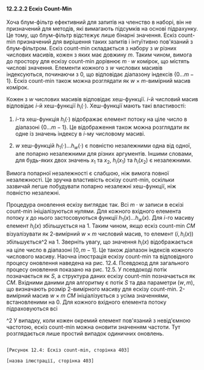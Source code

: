 #### 12.2.2.2 Ескіз Count-Min

Хоча блум-фільтр ефективний для запитів на членство в наборі, він не призначений для методів, які вимагають підсумків на основі підрахунку. Це тому, що блум-фільтр відстежує лише бінарні значення. Ескіз count-min призначений для вирішення таких запитів і інтуїтивно пов'язаний з блум-фільтром. Ескіз count-min складається з набору з $w$ різних числових масивів, кожен з яких має довжину $m$. Таким чином, вимога до простору для ескізу count-min дорівнює $m \cdot w$ комірок, що містять числові значення. Елементи кожного з $w$ числових масивів індексуються, починаючи з 0, що відповідає діапазону індексів $\{0...m - 1\}$. Ескіз count-min також можна розглядати як $w \times m$-вимірний масив комірок.

Кожен з $w$ числових масивів відповідає хеш-функції. $i$-й числовий масив відповідає $i$-й хеш-функції $h_i(\cdot)$. Хеш-функції мають такі властивості:

1. $i$-та хеш-функція $h_i(\cdot)$ відображає елемент потоку на ціле число в діапазоні $\{0 ... m - 1\}$. Це відображення також можна розглядати як одне із значень індексу в $i$-му числовому масиві.

2. $w$ хеш-функцій $h_1(\cdot) ... h_w(\cdot)$ є повністю незалежними одна від одної, але попарно незалежними для різних аргументів. Іншими словами, для будь-яких двох значень $x_1$ та $x_2$, $h_i(x_1)$ та $h_i(x_2)$ є незалежними.

Вимога попарної незалежності є слабшою, ніж вимога повної незалежності. Це зручна властивість ескізу count-min, оскільки зазвичай легше побудувати попарно незалежні хеш-функції, ніж повністю незалежні.

Процедура оновлення ескізу виглядає так. Всі $m \cdot w$ записи в ескізі count-min ініціалізуються нулями. Для кожного вхідного елемента потоку $x$ до нього застосовуються функції $h_1(x) ... h_w(x)$. Для $i$-го масиву елемент $h_i(x)$ збільшується на 1. Таким чином, якщо ескіз count-min $CM$ візуалізувати як 2-вимірний $w \times m$ числовий масив, то елемент $(i, h_i(x))$ збільшується^2 на 1. Зверніть увагу, що значення $h_i(x)$ відображається на ціле число в діапазоні $[0, m - 1]$. Це також діапазон індексів кожного числового масиву. Наочна ілюстрація ескізу count-min та відповідного процесу оновлення наведена на рис. 12.4. Псевдокод для загального процесу оновлення показано на рис. 12.5. У псевдокоді потік позначається як $S$, а структура даних ескізу count-min позначається як $CM$. Вхідними даними для алгоритму є потік $S$ та два параметри $(w, m)$, що визначають розмір 2-вимірного масиву для ескізу count-min. 2-вимірний масив $w \times m$ $CM$ ініціалізується з усіма значеннями, встановленими на 0. Для кожного вхідного елемента потоку підраховуються всі

^2 У випадку, коли кожен окремий елемент пов'язаний з невід'ємною частотою, ескіз count-min можна оновити значенням частоти. Тут розглядається лише простий випадок одиничних оновлень.
```

[Рисунок 12.4: Ескіз count-min, сторінка 403]

[назва ілюстрації, сторінка 403]